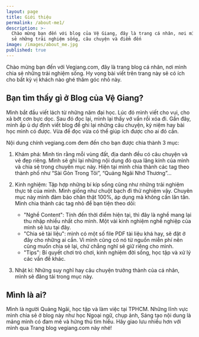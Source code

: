 ```yaml
---
layout: page
title: Giới thiệu
permalink: /about-me1/
description: >-
  Chào mừng bạn đến với blog của Vệ Giang, đây là trang cá nhân, nơi mình chia
  sẻ những trải nghiệm sống, câu chuyện và điểm đến
image: /images/about_me.jpg
published: true
---
```


Chào mừng bạn đến với Vegiang.com, đây là trang blog cá nhân, nơi mình chia sẻ những trải nghiệm sống. Hy vọng bài viết trên trang này sẽ có ích cho bất kỳ vị khách nào ghé thăm góc nhỏ này.

## Bạn tìm thấy gì ở Blog của Vệ Giang?

Mình bắt đầu viết lách từ những năm đại học. Lúc đó mình viết cho vui, cho xả bớt cơn bực dọc. Sau đó đọc lại, mình lại thấy vớ vẩn rồi xóa đi. Gần đây, mình ấp ủ dự định viết blog để ghi lại những câu chuyện, kỷ niệm hay bài học mình có được. Vừa để đọc vừa có thể giúp ích được cho ai đó cần.

Nội dung chính vegiang.com đem đến cho bạn được chia thành 3 mục:

1.	Khám phá: Mình tin rằng mỗi vùng đất, địa danh đều có câu chuyện và vẻ đẹp riêng. Mình sẽ ghi lại những nội dung đó qua lăng kính của mình và chia sẻ trong chuyên mục này. Hiện tại mình chia thành các tag theo thành phố như “Sài Gòn Trong Tôi”, “Quảng Ngãi Nhớ Thương”…

2.	Kinh nghiệm: Tập hợp những bí kíp sống cũng như những trải nghiệm thực tế của mình. Mình giống như chuột bạch đi thử nghiệm vậy. Chuyên mục này mình đảm bảo chân thật 100%, áp dụng mà không cần lăn tăn. Mình chia thành các tag nhỏ để bạn tiện theo dõi:

    -	"Nghề Content": Tính đến thời điểm hiện tại, thì đây là nghề mang lại thu nhập nhiều nhất cho mình. Một vài kinh nghiệm nghề nghiệp của mình sẽ lưu tại đây.
    -	"Chia sẻ tài liệu": mình có một số file PDF tài liệu khá hay, sẽ đặt ở đây cho những ai cần. Vì mình cũng có nó từ nguồn miễn phí nên cũng muốn chia sẻ lại, chứ chẳng nghĩ sẽ giữ riêng cho mình.
    -	"Tips": Bí quyết chơi trò chơi, kinh nghiệm đời sống, học tập và xử lý các vấn đề khác.

3.	Nhật kí: Những suy nghĩ hay câu chuyện trưởng thành của cá nhân, mình sẽ đăng tải trong mục này.

## Mình là ai?

Mình là người Quảng Ngãi, học tập và làm việc tại TPHCM. Những lĩnh vực mình chia sẻ ở blog này như học Ngoại ngữ, chụp ảnh, Sáng tạo nội dung là mảng mình có đam mê và hứng thú tìm hiểu.
Hãy giao lưu nhiều hơn với mình qua Trang blog vegiang.com này nhé!
